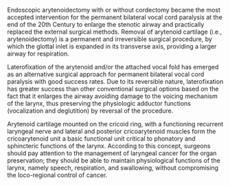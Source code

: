 Endoscopic arytenoidectomy with or without cordectomy became the most accepted intervention for the permanent bilateral vocal cord paralysis at the end of the 20th Century to enlarge the stenotic airway and practically replaced the external surgical methods. Removal of arytenoid cartilage (i.e., arytenoidectomy) is a permanent and irreversible surgical procedure, by which the glottal inlet is expanded in its transverse axis, providing a larger airway for respiration.

Laterofixation of the arytenoid and/or the attached vocal fold has emerged as an alternative surgical approach for permanent bilateral vocal cord paralysis with good success rates. Due to its reversible nature, laterofixation has greater success than other conventional surgical options based on the fact that it enlarges the airway avoiding damage to the voicing mechanism of the larynx, thus preserving the physiologic adductor functions (vocalization and deglutition) by reversal of the procedure.

Arytenoid cartilage mounted on the cricoid ring, with a functioning recurrent laryngeal nerve and lateral and posterior cricoarytenoid muscles form the cricoarytenoid unit a basic functional unit critical to phonatory and sphincteric functions of the larynx. According to this concept, surgeons should pay attention to the management of laryngeal cancer for the organ preservation; they should be able to maintain physiological functions of the larynx, namely speech, respiration, and swallowing, without compromising the loco-regional control of cancer.